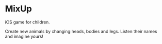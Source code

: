MixUp
=====

iOS game for children.

Create new animals by changing heads, bodies and legs. Listen their names and imagine yours!
